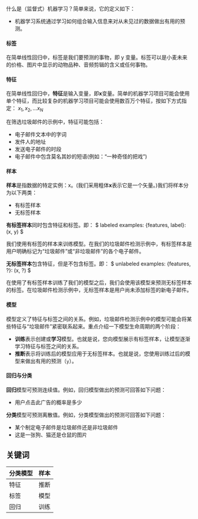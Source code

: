 什么是（监督式）机器学习？简单来说，它的定义如下：
* 机器学习系统通过学习如何组合输入信息来对从未见过的数据做出有用的预测。

#### 标签
在简单线性回归中，标签是我们要预测的事物，即 y 变量。标签可以是小麦未来的价格、图片中显示的动物品种、音频剪辑的含义或任何事物。

#### 特征
在简单线性回归中，**特征**是输入变量，即**x**变量。简单的机器学习项目可能会使用单个特征，而比较复杂的机器学习项目可能会使用数百万个特征，按如下方式指定：
${x_1,x_2,...x_N}$

在筛选垃圾邮件的示例中，特征可能包括：
* 电子邮件文本中的字词
* 发件人的地址
* 发送电子邮件的时段
* 电子邮件中包含莫名其妙的短语(例如：“一种奇怪的把戏”)

#### 样本
**样本**是指数据的特定实例：x。(我们采用粗体**x**表示它是一个矢量。)我们将样本分为以下两类：
* 有标签样本
* 无标签样本

**有标签样本**同时包含特征和标签。即：
$  labeled examples: {features, label}: (x, y) $

我们使用有标签的样本来训练模型。在我们的垃圾邮件检测示例中，有标签样本是用户明确标记为“垃圾邮件”或“非垃圾邮件”的各个电子邮件。

**无标签样本**包含特征，但是不包含标签。即：
$   unlabeled examples: {features, ?}: (x, ?) $

在使用了有标签样本训练了我们的模型之后，我们会使用该模型来预测无标签样本的标签。在垃圾邮件检测示例中，无标签样本是用户尚未添加标签的新电子邮件。

#### 模型
模型定义了特征与标签之间的关系。例如，垃圾邮件检测示例中的模型可能会将某些特征与“垃圾邮件”紧密联系起来。重点介绍一下模型生命周期的两个阶段：
* **训练**表示创建或**学习**模型。也就是说，您向模型展示有标签样本，让模型逐渐学习特征与标签之间的关系。
* **推断**表示将训练后的模型应用于无标签样本。也就是说，您使用训练过后的模型来做出有用的预测（`y`）。

#### 回归与分类
**回归**模型可预测连续值。例如，回归模型做出的预测可回答如下问题：
* 用户点击此广告的概率是多少

**分类**模型可预测离散值。例如，分类模型做出的预测可回答如下问题：
* 某个制定电子邮件是垃圾邮件还是非垃圾邮件
* 这是一张狗、猫还是仓鼠的图片

## 关键词
分类模型|样本
----|----
特征|推断
标签|模型
回归|训练